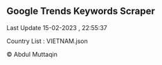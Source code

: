 

## Google Trends Keywords Scraper 
 
Last Update 15-02-2023 , 22:55:37

Country List :
VIETNAM.json



© Abdul Muttaqin 
